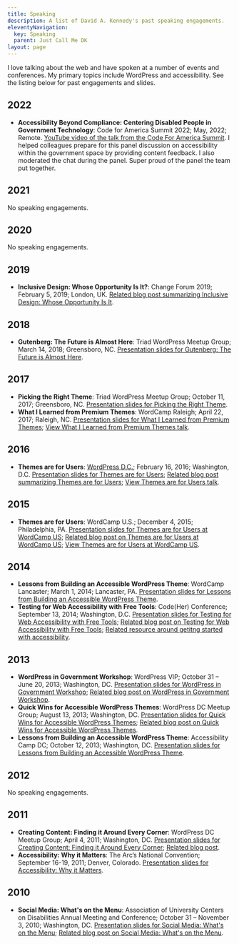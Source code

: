 ```yaml
---
title: Speaking
description: A list of David A. Kennedy's past speaking engagements.
eleventyNavigation:
  key: Speaking
  parent: Just Call Me DK
layout: page
---
```


I love talking about the web and have spoken at a number of events and conferences. My primary topics include WordPress and accessibility. See the listing below for past engagements and slides.

## 2022

- **Accessibility Beyond Compliance: Centering Disabled People in Government Technology**: Code for America Summit 2022; May, 2022; Remote. [YouTube video of the talk from the Code For America Summit](https://www.youtube.com/watch?v=mTN9Zg48JRw). I helped colleagues prepare for this panel discussion on accessibility within the government space by providing content feedback. I also moderated the chat during the panel. Super proud of the panel the team put together.

## 2021

No speaking engagements.

## 2020

No speaking engagements.

## 2019

- **Inclusive Design: Whose Opportunity Is It?**: Change Forum 2019; February 5, 2019; London, UK. [Related blog post summarizing Inclusive Design: Whose Opportunity Is It](https://automattic.design/2019/02/03/.inclusive-design-whose-opportunity-is-it/).

## 2018

- **Gutenberg: The Future is Almost Here**: Triad WordPress Meetup Group; March 14, 2018; Greensboro, NC. [Presentation slides for Gutenberg: The Future is Almost Here](https://davidakennedy.github.io/gutenberg-the-future-is-almost-here/).

## 2017

- **Picking the Right Theme**: Triad WordPress Meetup Group; October 11, 2017; Greensboro, NC. [Presentation slides for Picking the Right Theme](/assets/talks/pickingtherighttheme.pdf).
- **What I Learned from Premium Themes**: WordCamp Raleigh; April 22, 2017; Raleigh, NC. [Presentation slides for What I Learned from Premium Themes](/assets/talks/wcral2017.pdf); [View What I Learned from Premium Themes talk](https://wordpress.tv/2017/06/22/david-a-kennedy-what-ive-learned-from-premium-themes/).

## 2016

- **Themes are for Users**: [WordPress D.C.](http://www.meetup.com/wordpressdc/events/228263492/); February 16, 2016; Washington, D.C. [Presentation slides for Themes are for Users](/assets/talks/themesareforusersv3.pdf); [Related blog post summarizing Themes are for Users](/blog/themes-are-for-users/); [View Themes are for Users talk](https://www.youtube.com/watch?v=55TIKZhFD2Y).

## 2015

- **Themes are for Users**: WordCamp U.S.; December 4, 2015; Philadelphia, PA. [Presentation slides for Themes are for Users at WordCamp US](/assets/talks/themesareforusersv3.pdf); [Related blog post on Themes are for Users at WordCamp US](/blog/themes-are-for-users/); [View Themes are for Users at WordCamp US](http://wordpress.tv/2015/12/09/david-kennedy-themes-are-for-users/).

## 2014

- **Lessons from Building an Accessible WordPress Theme**: WordCamp Lancaster; March 1, 2014; Lancaster, PA. [Presentation slides for Lessons from Building an Accessible WordPress Theme](http://davidakennedy.github.io/wclc2014/).
- **Testing for Web Accessibility with Free Tools**: Code(Her) Conference; September 13, 2014; Washington, D.C. [Presentation slides for Testing for Web Accessibility with Free Tools](http://davidakennedy.github.io/codeher2014/); [Related blog post on Testing for Web Accessibility with Free Tools](/blog/a-workflow-for-testing-web-accessibility-with-free-tools/); [Related resource around getitng started with accessibility](http://a11y.me/).

## 2013

- **WordPress in Government Workshop**: WordPress VIP; October 31 &#8211; June 20, 2013; Washington, DC. [Presentation slides for WordPress in Government Workshop](https://drive.google.com/file/d/0B7sxizr7YLygSzQ0cWRGT0puQ00/edit?usp=sharing); [Related blog post on WordPress in Government Workshop](http://vip.wordpress.com/2013/07/12/consumer-finance-protection-bureau/).
- **Quick Wins for Accessible WordPress Themes**: WordPress DC Meetup Group; August 13, 2013; Washington, DC. [Presentation slides for Quick Wins for Accessible WordPress Themes](http://davidakennedy.github.io/quick-wins-for-accessible-wordpress-themes/); [Related blog post on Quick Wins for Accessible WordPress Themes](http://www.meetup.com/wordpressdc/events/129111132/).
- **Lessons from Building an Accessible WordPress Theme**: Accessibility Camp DC; October 12, 2013; Washington, DC. [Presentation slides for Lessons from Building an Accessible WordPress Theme](http://davidakennedy.github.io/lessons-from-building-an-accessible-wordpress-theme/).

## 2012

No speaking engagements.

## 2011

- **Creating Content: Finding it Around Every Corner**: WordPress DC Meetup Group; April 4, 2011; Washington, DC. [Presentation slides for Creating Content: Finding it Around Every Corner](/assets/talks/Creating-Content-Finding-It-Around-Every-Corner.pptx); [Related blog post](/blog/creating-content-finding-it-around-every-corner/).
- **Accessibility: Why it Matters**: The Arc&#8217;s National Convention; September 16-19, 2011; Denver, Colorado. [Presentation slides for Accessibility: Why it Matters](/assets/talks/the-arc-accessibility-convention2011-presentation_.pptx).

## 2010

- **Social Media: What's on the Menu**: Association of University Centers on Disabilities Annual Meeting and Conference; October 31 &#8211; November 3, 2010; Washington, DC. [Presentation slides for Social Media: What's on the Menu](/assets/talks/Social-Media-Whats-on-the-Menu.pptx); [Related blog post on Social Media: What's on the Menu](/blog/social-media-whats-on-the-menu/).
